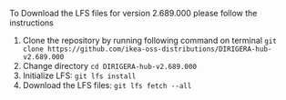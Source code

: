 To Download the LFS files for version 2.689.000 please follow the instructions

1. Clone the repository by running following command on terminal `git clone https://github.com/ikea-oss-distributions/DIRIGERA-hub-v2.689.000`
2. Change directory `cd DIRIGERA-hub-v2.689.000`
3. Initialize LFS: `git lfs install`
4. Download the LFS files: `git lfs fetch --all`
